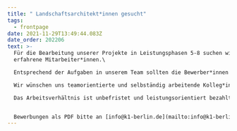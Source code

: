 ```yaml
---
title: " Landschaftsarchitekt*innen gesucht"
tags:
  - frontpage
date: 2021-11-29T13:49:44.083Z
date_order: 202206
text: >-
  Für die Bearbeitung unserer Projekte in Leistungsphasen 5-8 suchen wir
  erfahrene Mitarbeiter*innen.\

  Entsprechend der Aufgaben in unserem Team sollten die Bewerber*innen über ein hohes Maß an technischem Grundverständnis und gestalterischer Kompetenz verfügen. Solide Kenntnisse im Bereich CAD und Ausschreibungsprogrammen sowie der gängigen Bürosoftware setzen wir voraus.\

  Wir wünschen uns teamorientierte und selbständig arbeitende Kolleg*innen, die sich mit unseren Projekten identifizieren und - ebenso wie wir - großen Wert auf ein freundliches und kreatives Arbeitsumfeld legen.\

  Das Arbeitsverhältnis ist unbefristet und leistungsorientiert bezahlt.


  Bewerbungen als PDF bitte an [info@k1-berlin.de](mailto:info@k1-berlin.de)
---
```

